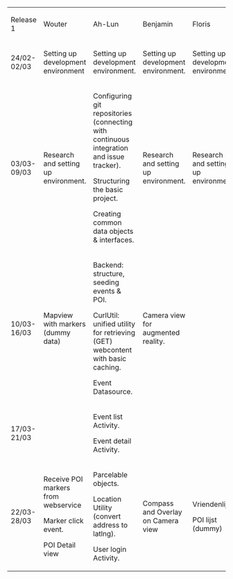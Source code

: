 

<table cellpadding="0" cellspacing="0" style="margin:0 width: 100%;">
    <tbody>
        <tr>
            <td>
                <p>
                    Release 1
                </p>
            </td>
            <td>
                <p>
                    Wouter
                </p>
            </td>
            <td>
                <p>
                    Ah-Lun
                </p>
            </td>
            <td>
                <p>
                    Benjamin
                </p>
            </td>
            <td>
                <p>
                    Floris
                </p>
            </td>
        </tr>
        <tr>
            <td>
                <p>
                    24/02-02/03
                </p>
            </td>
            <td>
                <p>
                    Setting up development environment
                </p>
            </td>
            <td>
                <p>
                    Setting up development
                    environment.
                </p>
            </td>
            <td>
                <p>
                    Setting up development
                    environment.
                </p>
            </td>
            <td>
                <p>
                    Setting up development environment.
                </p>
            </td>
        </tr>
        <tr>
            <td>
                <p>
                    03/03-09/03
                </p>
            </td>
            <td>
                <p>
                    Research and setting up environment.
                </p>
            </td>
            <td>
                <p>
                    Configuring git repositories (connecting with
                    continuous integration and issue tracker).
                </p>
                <p>
                    Structuring the basic project.
                </p>
                <p>
                    Creating common data objects &amp; interfaces.
                </p>
            </td>
            <td>
                <p>
                    Research and setting up
                    environment.
                </p>
            </td>
            <td>
                <p>
                    Research and setting up environment.
                </p>
            </td>
        </tr>
        <tr>
            <td>
                <p>
                    10/03-16/03
                </p>
            </td>
            <td>
                <p>
                    Mapview with markers (dummy data)
                </p>
            </td>
            <td>
                <p>
                    Backend: structure, seeding events &amp; POI.
                </p>
                <p>
                    CurlUtil: unified utility for retrieving (GET)
                    webcontent with basic caching.
                </p>
                <p>
                    Event Datasource.
                </p>
            </td>
            <td>
                <p>
                    Camera view for augmented reality.
                </p>
            </td>
            <td></td>
        </tr>
        <tr>
            <td>
                <p>
                    17/03-21/03
                </p>
            </td>
            <td></td>
            <td>
                <p>
                    Event list Activity.
                </p>
                <p>
                    Event detail Activity.
                </p>
            </td>
            <td></td>
            <td></td>
        </tr>
        <tr>
            <td>
                <p>
                    22/03-28/03
                </p>
            </td>
            <td>
                <p>
                    Receive POI markers from webservice
                </p>
                <p>
                    Marker click event.
                </p>
                <p>
                    POI Detail view
                </p>
            </td>
            <td>
                <p>
                    Parcelable objects.
                </p>
                <p>
                    Location Utility (convert address to latlng).
                </p>
                <p>
                    User login Activity.
                </p>
            </td>
            <td>
                <p>
                    Compass and Overlay on Camera view
                </p>
            </td>
            <td>
                <p>
                    Vriendenlijst
                </p>
                <p>
                    POI lijst (dummy)
                </p>
            </td>
        </tr>
    </tbody>
</table>


